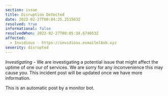 ```yaml
---
section: issue
title: Disruption Detected
date: 2022-02-27T00:04:25.251563Z
resolved: true
informational: false
resolvedWhen: 2022-02-27T00:05:34.674653Z
affected:
  - Invidious - https://invidious.esmailelbob.xyz
severity: disrupted
---
```

*Investigating* - We are investigating a potential issue that might affect the uptime of one our of services. We are sorry for any inconvenience this may cause you. This incident post will be updated once we have more information.

This is an automatic post by a monitor bot.
        